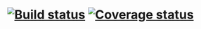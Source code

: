 # [![Build status][travis-image]][travis-url] [![Coverage status][coverage-image]][coverage-url]

[travis-image]: https://travis-ci.org/ranisalt/jsot.svg?branch=master
[travis-url]: https://travis-ci.org/ranisalt/jsot
[coverage-image]: https://coveralls.io/repos/TibiaJS/jsot/badge.svg
[coverage-url]: https://coveralls.io/github/TibiaJS/jsot
